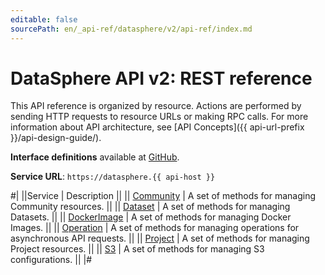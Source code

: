 ```yaml
---
editable: false
sourcePath: en/_api-ref/datasphere/v2/api-ref/index.md
---
```


# DataSphere API v2: REST reference

This API reference is organized by resource. Actions are performed by sending HTTP requests to resource URLs or making RPC calls. For more information about API architecture, see [API Concepts]({{ api-url-prefix }}/api-design-guide/).

**Interface definitions** available at [GitHub](https://github.com/yandex-cloud/cloudapi/tree/master/yandex/cloud/datasphere/v2).

**Service URL**: `https://datasphere.{{ api-host }}`

#|
||Service | Description ||
|| [Community](Community/index.md) | A set of methods for managing Community resources. ||
|| [Dataset](Dataset/index.md) | A set of methods for managing Datasets. ||
|| [DockerImage](DockerImage/index.md) | A set of methods for managing Docker Images. ||
|| [Operation](Operation/index.md) | A set of methods for managing operations for asynchronous API requests. ||
|| [Project](Project/index.md) | A set of methods for managing Project resources. ||
|| [S3](S3/index.md) | A set of methods for managing S3 configurations. ||
|#